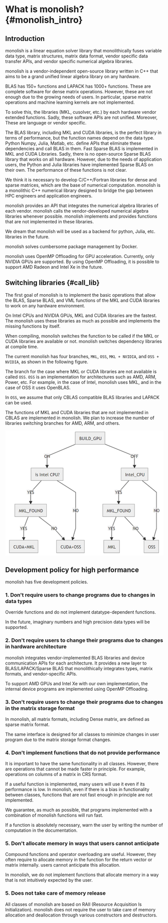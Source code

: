 # What is monolish? {#monolish_intro}

## Introduction

monolish is a linear equation solver library that monolithically fuses variable data type, matrix structures, matrix data format, vendor specific data transfer APIs, and vendor specific numerical algebra libraries.

monolish is a vendor-independent open-source library written in C++ that aims to be a grand unified linear algebra library on any hardware.

BLAS has 150+ functions and LAPACK has 1000+ functions.
These are complete software for dense matrix operations.
However, these are not enough due to the growing needs of users.
In particular, sparse matrix operations and machine learning kernels are not implemented.

To solve this, the libraries (MKL, cusolver, etc.) by each hardware vendor extended functions.
Sadly, these software APIs are not unified. Moreover, These are language or vendor specific.

The BLAS library, including MKL and CUDA libraries, is the perfect library in terms of performance, but the function names depend on the data type.
Python Numpy, Julia, Matlab, etc. define APIs that eliminate these dependencies and call BLAS in them.
Fast Sparse BLAS is implemented in MKL and CUDA Libraries.
Sadly, there is no open-source Sparse BLAS library that works on all hardware.
However, due to the needs of application users, the Python and Julia libraries have implemented Sparse BLAS on their own.
The performance of these functions is not clear.

We think it is necessary to develop C/C++/Fortran libraries for dense and sparse matrices, which are the base of numerical computation.
monolish is a monolithic C++ numerical library designed to bridge the gap between HPC engineers and application engineers.

monolish provides an API that integrates the numerical algebra libraries of each vendor.
monolish calls the vendor-developed numerical algebra libraries whenever possible.
monolish implements and provides functions that are not implemented in these libraries.

We dream that monolish will be used as a backend for python, Julia, etc. libraries in the future.

monolish solves cumbersome package management by Docker.

monolish uses OpenMP Offloading for GPU acceleration. Currently, only NVIDIA GPUs are supported.
By using OpenMP Offloading, it is possible to support AMD Radeon and Intel Xe in the future.

## Switching libraries {#call_lib}

The first goal of monolish is to implement the basic operations that allow the BLAS, Sparse BLAS, and VML functions of the MKL and CUDA libraries to work on any hardware environment.

On Intel CPUs and NVIDIA GPUs, MKL and CUDA libraries are the fastest.
The monolish uses these libraries as much as possible and implements the missing functions by itself.

When compiling, monolish switches the function to be called if the MKL or CUDA libraries are available or not.
monolish switches dependency libraries at compile time.

The current monolish has four branches, `MKL`, `OSS`, `MKL + NVIDIA`, and `OSS + NVIDIA`, as shown in the following figure.

The branch for the case where MKL or CUDA libraries are not available is called `OSS`.
`OSS` is an implementation for architectures such as AMD, ARM, Power, etc.
For example, in the case of Intel, monolish uses MKL, and in the case of OSS it uses OpenBLAS.

In `OSS`, we assume that only CBLAS compatible BLAS libraries and LAPACK can be used.

The functions of MKL and CUDA libraries that are not implemented in CBLAS are implemented in monolish.
We plan to increase the number of libraries switching branches for AMD, ARM, and others.

![](img/call_blas.png)

## Development policy for high performance

monolish has five development policies.

### 1. Don't require users to change programs due to changes in data types

Override functions and do not implement datatype-dependent functions.

In the future, imaginary numbers and high precision data types will be supported.

### 2. Don't require users to change their programs due to changes in hardware architecture

monolish integrates vendor-implemented BLAS libraries and device communication APIs for each architecture.
It provides a new layer to BLAS/LAPACK/Sparse BLAS that monolithically integrates types, matrix formats, and vendor-specific APIs.

To support AMD GPUs and Intel Xe with our own implementation, the internal device programs are implemented using OpenMP Offloading.

### 3. Don't require users to change their programs due to changes in the matrix storage format

In monolish, all matrix formats, including Dense matrix, are defined as sparse matrix format.

The same interface is designed for all classes to minimize changes in user program due to the matrix storage format changes.

### 4. Don't implement functions that do not provide performance

It is important to have the same functionality in all classes.
However, there are operations that cannot be made faster in principle.
For example, operations on columns of a matrix in CRS format.

If a useful function is implemented, many users will use it even if its performance is low.
In monolish, even if there is a bias in functionality between classes, functions that are not fast enough in principle are not implemented.

We guarantee, as much as possible, that programs implemented with a combination of monolish functions will run fast.

If a function is absolutely necessary, warn the user by writing the number of computation in the documentation.

### 5. Don't allocate memory in ways that users cannot anticipate

Compound functions and operator overloading are useful.
However, they often require to allocate memory in the function for the return vector or matrix internally.
users cannot anticipate this allocation.

In monolish, we do not implement functions that allocate memory in a way that is not intuitively expected by the user.

### 5. Does not take care of memory release

All classes of monolish are based on RAII (Resource Acquisition Is Initialization).
monolish does not require the user to take care of memory allocation and deallocation through various constructors and destructors.

